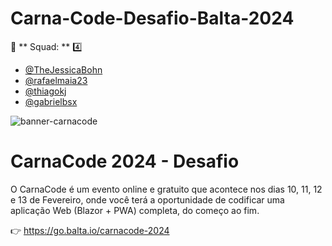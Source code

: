 # Carna-Code-Desafio-Balta-2024

:metal: ** Squad: ** :four:

  - [@TheJessicaBohn](https://github.com/TheJessicaBohn)
  - [@rafaelmaia23](https://github.com/rafaelmaia23)
  - [@thiagokj](https://github.com/thiagokj)
  - [@gabrielbsx](https://github.com/gabrielbsx)

![banner-carnacode](https://github.com/balta-io/carnacode-balta-2024-desafio-01/assets/965305/b8cc442c-d64f-4dd1-9414-7fc896b47183)

# CarnaCode 2024 - Desafio
O CarnaCode é um evento online e gratuito que acontece nos dias 10, 11, 12 e 13 de Fevereiro, onde você terá a oportunidade de codificar uma aplicação Web (Blazor + PWA) completa, do começo ao fim.

👉 https://go.balta.io/carnacode-2024
